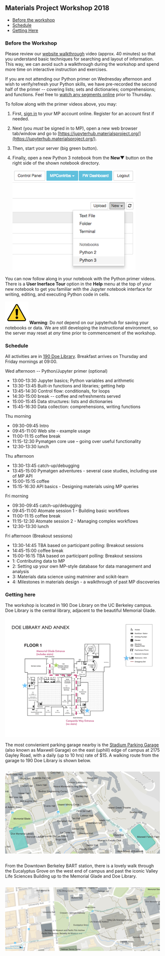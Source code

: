 ## Materials Project Workshop 2018

* [Before the workshop](#before-the-workshop)
* [Schedule](#schedule)
* [Getting Here](#getting-here)

### Before the Workshop

Please review our [website walkthrough](https://www.youtube.com/watch?v=Mg9AgpwoArQ) video (approx. 40 minutes) so that you understand basic techniques for searching and layout of information. This way, we can avoid such a walkthrough during the workshop and spend more time on interactive instruction and exercises.

If you are not attending our Python primer on Wednesday afternoon and wish to verify/refresh your Python skills, we have pre-recorded the second half of the primer -- covering lists; sets and dictionaries; comprehensions; and functions. Feel free to [watch any segments online](https://www.youtube.com/playlist?list=PLTjFYVNE7LTiJBX4IYu_XY3C5kRUZLnn6) prior to Thursday.

To follow along with the primer videos above, you may:

1. First, [sign in](https://materialsproject.org/) to your MP account online. Register for an account first if needed.
2. Next (you *must* be signed in to MP), open a new web browser tab/window and go to [https://jupyterhub.materialsproject.org/](https://jupyterhub.materialsproject.org/).
3. Then, start your server (big green button).
4. Finally, open a new Python 3 notebook from the **New&#x25bc;** button on the right side of the shown notebook directory.

    <img src="static/img/new-py3-notebook.png" alt="selecting Python 3 from the New button dropdown"
         width="400px">

You can now follow along in your notebook with the Python primer videos. There is a **User Inerface Tour** option in the **Help** menu at the top of your new notebook to get you familiar with the Jupyter notebook interface for writing, editing, and executing Python code in cells.

<img src="static/img/warning.png" alt="WARNING" width="75px"> **Warning**: Do *not* depend on our jupyterhub for saving your notebooks or data. We are still developing the instructional environment, so the server may reset at *any* time prior to commencement of the workshop.

### Schedule

All activities are in [190 Doe Library](#getting-here).
Breakfast arrives on Thursday and Friday mornings at 09:00.

Wed afternoon -- Python/Jupyter primer (optional)
* 13:00-13:30 Jupyter basics; Python variables and arithmetic
* 13:30-13:45 Built-in functions and libraries; getting help
* 13:45-14:30 Control flow: conditionals, for loops
* 14:30-15:00 break -- coffee and refreshments served
* 15:00-15:45 Data structures: lists and dictionaries
* 15:45-16:30 Data collection: comprehensions, writing functions

Thu morning
* 09:30-09:45 Intro
* 09:45-11:00 Web site - example usage
* 11:00-11:15 coffee break
* 11:15-12:30 Pymatgen core use – going over useful functionality
* 12:30-13:30 lunch

Thu afternoon
* 13:30-13:45 catch-up/debugging
* 13:45-15:00 Pymatgen adventures - several case studies, including use of MP API
* 15:00-15:15 coffee
* 15:15-16:30 API basics - Designing materials using MP queries

Fri morning
* 09:30-09:45 catch-up/debugging
* 09:45-11:00 Atomate session 1 - Building basic workflows
* 11:00-11:15 coffee break
* 11:15-12:30 Atomate session 2 - Managing complex workflows
* 12:30-13:30 lunch

Fri afternoon (Breakout sessions)
* 13:30-14:45 TBA based on participant polling: Breakout sessions
* 14:45-15:00 coffee break
* 15:00-16:15 TBA based on participant polling: Breakout sessions
* 1: Contributing data to MP
* 2: Setting up your own MP-style database for data management and analysis
* 3: Materials data science using matminer and scikit-learn
* 4: Milestones in materials design - a walkthrough of past MP discoveries

### Getting here
The workshop is located in 190 Doe Library on the UC Berkeley campus. Doe Library is the central library, adjacent to the beautiful Memorial Glade.

<img src="static/img/doe-floorplan-1.jpg" alt="floorplan and bathroom location">

The most convienient parking garage nearby is the [Stadium Parking Garage](https://lots.impark.com/imp#details=37,386) (also known as Maxwell Garage) on the east (uphill) edge of campus at 2175 Gayley Road, with a daily (up to 10 hrs) rate of $15. A walking route from the garage to 190 Doe Library is shown below. 

<img src="static/img/parking.png" alt="parking at Stadium Parking Garage (aka Maxwell Garage)"
     style="margin: 1em 0; width=800px">

From the Downtown Berkeley BART station, there is a lovely walk through the Eucalyptus Grove on the west end of campus and past the iconic Valley Life Sciences Building up to the Memorial Glade and Doe Library.

<img src="static/img/walk-from-bart.png" alt="walk from BART to Doe Library"
     style="margin: 1em 0; width=800px">

